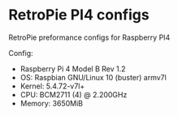 # RetroPie PI4 configs
RetroPie preformance configs for Raspberry PI4

Config: 
 * Raspberry Pi 4 Model B Rev 1.2
 * OS: Raspbian GNU/Linux 10 (buster) armv7l
 * Kernel: 5.4.72-v7l+
 * CPU: BCM2711 (4) @ 2.200GHz
 * Memory: 3650MiB
